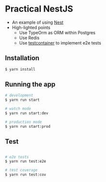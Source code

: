 # Practical NestJS

- An example of using [Nest](https://github.com/nestjs/nest)
- High-lighted points
  - Use TypeOrm as ORM within Postgres
  - Use Redis
  - Use [testcontainer](https://testcontainers.com/) to implement e2e tests

## Installation

```bash
$ yarn install
```

## Running the app

```bash
# development
$ yarn run start

# watch mode
$ yarn run start:dev

# production mode
$ yarn run start:prod
```

## Test

```bash

# e2e tests
$ yarn run test:e2e

# test coverage
$ yarn run test:cov
```

